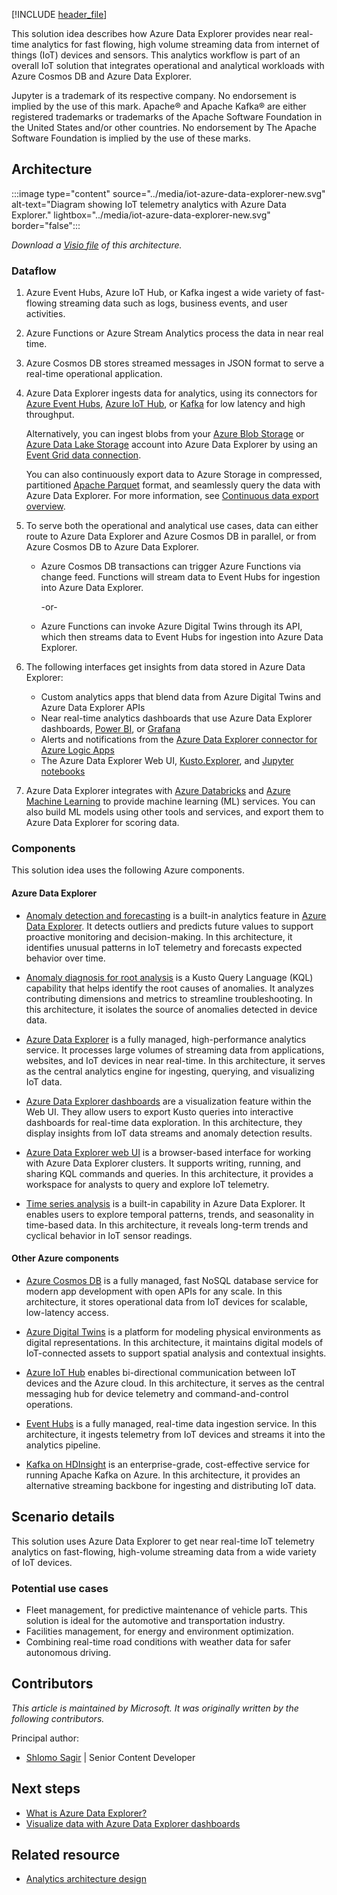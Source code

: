 [!INCLUDE [header_file](../../../includes/sol-idea-header.md)]

This solution idea describes how Azure Data Explorer provides near real-time analytics for fast flowing, high volume streaming data from internet of things (IoT) devices and sensors. This analytics workflow is part of an overall IoT solution that integrates operational and analytical workloads with Azure Cosmos DB and Azure Data Explorer.

Jupyter is a trademark of its respective company. No endorsement is implied by the use of this mark. Apache® and Apache Kafka® are either registered trademarks or trademarks of the Apache Software Foundation in the United States and/or other countries. No endorsement by The Apache Software Foundation is implied by the use of these marks.

## Architecture

:::image type="content" source="../media/iot-azure-data-explorer-new.svg" alt-text="Diagram showing IoT telemetry analytics with Azure Data Explorer." lightbox="../media/iot-azure-data-explorer-new.svg" border="false":::

*Download a [Visio file](https://arch-center.azureedge.net/cdn/iot-azure-data-explorer.vsdx) of this architecture.*

### Dataflow

1. Azure Event Hubs, Azure IoT Hub, or Kafka ingest a wide variety of fast-flowing streaming data such as logs, business events, and user activities.

1. Azure Functions or Azure Stream Analytics process the data in near real time.

1. Azure Cosmos DB stores streamed messages in JSON format to serve a real-time operational application.

1. Azure Data Explorer ingests data for analytics, using its connectors for [Azure Event Hubs](/azure/data-explorer/ingest-data-event-hub), [Azure IoT Hub](/azure/data-explorer/ingest-data-iot-hub), or [Kafka](/azure/data-explorer/ingest-data-kafka) for low latency and high throughput.

   Alternatively, you can ingest blobs from your [Azure Blob Storage](https://azure.microsoft.com/services/storage/blobs) or [Azure Data Lake Storage](https://azure.microsoft.com/services/storage/data-lake-storage) account into Azure Data Explorer by using an [Event Grid data connection](/azure/data-explorer/ingest-data-event-grid).

   You can also continuously export data to Azure Storage in compressed, partitioned [Apache Parquet](https://parquet.apache.org) format, and seamlessly query the data with Azure Data Explorer. For more information, see [Continuous data export overview](/azure/data-explorer/kusto/management/data-export/continuous-data-export).

1. To serve both the operational and analytical use cases, data can either route to Azure Data Explorer and Azure Cosmos DB in parallel, or from Azure Cosmos DB to Azure Data Explorer.

   - Azure Cosmos DB transactions can trigger Azure Functions via change feed. Functions will stream data to Event Hubs for ingestion into Azure Data Explorer.

     -or-

   - Azure Functions can invoke Azure Digital Twins through its API, which then streams data to Event Hubs for ingestion into Azure Data Explorer.

1. The following interfaces get insights from data stored in Azure Data Explorer:

   - Custom analytics apps that blend data from Azure Digital Twins and Azure Data Explorer APIs
   - Near real-time analytics dashboards that use Azure Data Explorer dashboards, [Power BI](/power-bi/transform-model/service-dataflows-best-practices), or [Grafana](/azure/data-explorer/grafana)
   - Alerts and notifications from the [Azure Data Explorer connector for Azure Logic Apps](/azure/data-explorer/kusto/tools/logicapps)
   - The Azure Data Explorer Web UI, [Kusto.Explorer](/azure/data-explorer/kusto/tools/kusto-explorer), and [Jupyter notebooks](/azure/data-explorer/kqlmagic)

1. Azure Data Explorer integrates with [Azure Databricks](https://azure.microsoft.com/services/databricks) and [Azure Machine Learning](https://azure.microsoft.com/services/machine-learning) to provide machine learning (ML) services. You can also build ML models using other tools and services, and export them to Azure Data Explorer for scoring data.

### Components

This solution idea uses the following Azure components.

#### Azure Data Explorer

- [Anomaly detection and forecasting](/azure/data-explorer/anomaly-detection) is a built-in analytics feature in [Azure Data Explorer](/azure/data-explorer/data-explorer-overview). It detects outliers and predicts future values to support proactive monitoring and decision-making. In this architecture, it identifies unusual patterns in IoT telemetry and forecasts expected behavior over time.

- [Anomaly diagnosis for root analysis](/kusto/query/anomaly-diagnosis) is a Kusto Query Language (KQL) capability that helps identify the root causes of anomalies. It analyzes contributing dimensions and metrics to streamline troubleshooting. In this architecture, it isolates the source of anomalies detected in device data.

- [Azure Data Explorer](/azure/data-explorer/data-explorer-overview) is a fully managed, high-performance analytics service. It processes large volumes of streaming data from applications, websites, and IoT devices in near real-time. In this architecture, it serves as the central analytics engine for ingesting, querying, and visualizing IoT data.

- [Azure Data Explorer dashboards](/azure/data-explorer/azure-data-explorer-dashboards) are a visualization feature within the Web UI. They allow users to export Kusto queries into interactive dashboards for real-time data exploration. In this architecture, they display insights from IoT data streams and anomaly detection results.

- [Azure Data Explorer web UI](/azure/data-explorer/web-query-data) is a browser-based interface for working with Azure Data Explorer clusters. It supports writing, running, and sharing KQL commands and queries. In this architecture, it provides a workspace for analysts to query and explore IoT telemetry.

- [Time series analysis](/azure/data-explorer/time-series-analysis) is a built-in capability in Azure Data Explorer. It enables users to explore temporal patterns, trends, and seasonality in time-based data. In this architecture, it reveals long-term trends and cyclical behavior in IoT sensor readings.

#### Other Azure components

- [Azure Cosmos DB](/azure/well-architected/service-guides/cosmos-db) is a fully managed, fast NoSQL database service for modern app development with open APIs for any scale. In this architecture, it stores operational data from IoT devices for scalable, low-latency access.

- [Azure Digital Twins](/azure/digital-twins/overview) is a platform for modeling physical environments as digital representations. In this architecture, it maintains digital models of IoT-connected assets to support spatial analysis and contextual insights.

- [Azure IoT Hub](/azure/well-architected/service-guides/iot-hub) enables bi-directional communication between IoT devices and the Azure cloud. In this architecture, it serves as the central messaging hub for device telemetry and command-and-control operations.

- [Event Hubs](/azure/well-architected/service-guides/event-hubs) is a fully managed, real-time data ingestion service. In this architecture, it ingests telemetry from IoT devices and streams it into the analytics pipeline.

- [Kafka on HDInsight](/azure/hdinsight/kafka/apache-kafka-introduction) is an enterprise-grade, cost-effective service for running Apache Kafka on Azure. In this architecture, it provides an alternative streaming backbone for ingesting and distributing IoT data.

## Scenario details

This solution uses Azure Data Explorer to get near real-time IoT telemetry analytics on fast-flowing, high-volume streaming data from a wide variety of IoT devices.

### Potential use cases

- Fleet management, for predictive maintenance of vehicle parts. This solution is ideal for the automotive and transportation industry.
- Facilities management, for energy and environment optimization.
- Combining real-time road conditions with weather data for safer autonomous driving.

## Contributors

*This article is maintained by Microsoft. It was originally written by the following contributors.*

Principal author:

- [Shlomo Sagir](https://www.linkedin.com/in/shlomo-sagir/) | Senior Content Developer

## Next steps

- [What is Azure Data Explorer?](/azure/data-explorer/data-explorer-overview)
- [Visualize data with Azure Data Explorer dashboards](/azure/data-explorer/azure-data-explorer-dashboards)

## Related resource

- [Analytics architecture design](analytics-start-here.yml)
